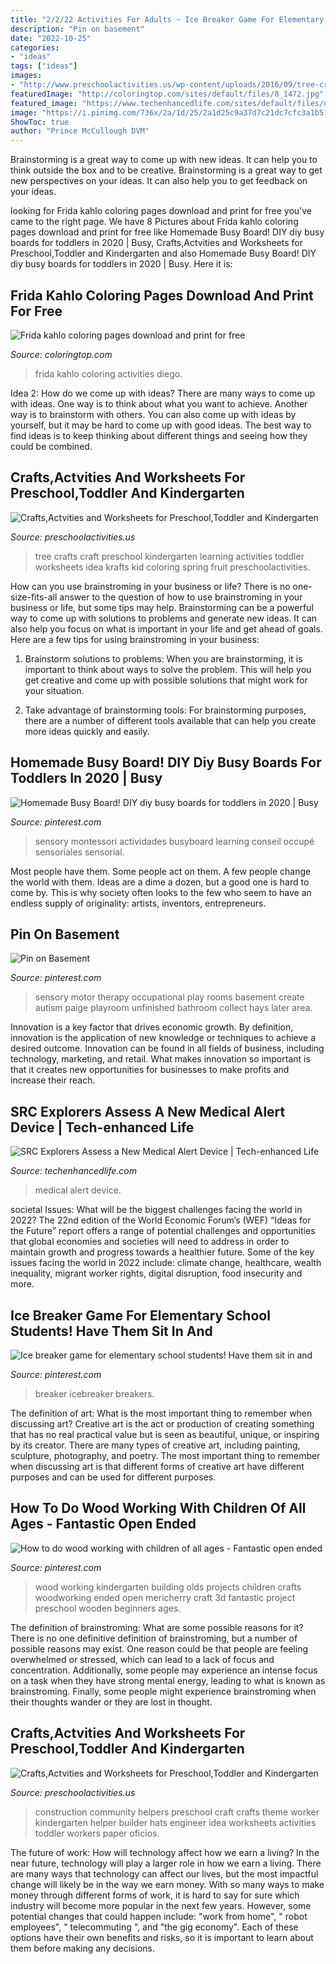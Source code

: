 ```yaml
---
title: "2/2/22 Activities For Adults ~ Ice Breaker Game For Elementary School Students! Have Them Sit In And"
description: "Pin on basement"
date: "2022-10-25"
categories:
- "ideas"
tags: ["ideas"]
images:
- "http://www.preschoolactivities.us/wp-content/uploads/2016/09/tree-crafts.jpg"
featuredImage: "http://coloringtop.com/sites/default/files/8_1472.jpg"
featured_image: "https://www.techenhancedlife.com/sites/default/files/discussions/img_2570.jpg"
image: "https://i.pinimg.com/736x/2a/1d/25/2a1d25c9a37d7c21dc7cfc3a1b5178d0.jpg"
ShowToc: true
author: "Prince McCullough DVM"
---
```



Brainstorming is a great way to come up with new ideas. It can help you to think outside the box and to be creative. Brainstorming is a great way to get new perspectives on your ideas. It can also help you to get feedback on your ideas.

	

		
looking for Frida kahlo coloring pages download and print for free you've came to the right page. We have 8 Pictures about Frida kahlo coloring pages download and print for free like Homemade Busy Board! DIY diy busy boards for toddlers in 2020 | Busy, Crafts,Actvities and Worksheets for Preschool,Toddler and Kindergarten and also Homemade Busy Board! DIY diy busy boards for toddlers in 2020 | Busy. Here it is:
		
    
## Frida Kahlo Coloring Pages Download And Print For Free

<img loading=lazy src="http://coloringtop.com/sites/default/files/8_1472.jpg" onerror="this.onerror=null;this.src='https://tse3.mm.bing.net/th?id=OIP.zPVRIGTDirxlwtlRGE_fUQHaLb&amp;pid=15.1';" alt="Frida kahlo coloring pages download and print for free">

_Source: coloringtop.com_

>frida kahlo coloring activities diego. 

	

Idea 2: How do we come up with ideas?
There are many ways to come up with ideas. One way is to think about what you want to achieve. Another way is to brainstorm with others. You can also come up with ideas by yourself, but it may be hard to come up with good ideas. The best way to find ideas is to keep thinking about different things and seeing how they could be combined.

    
## Crafts,Actvities And Worksheets For Preschool,Toddler And Kindergarten

<img loading=lazy src="http://www.preschoolactivities.us/wp-content/uploads/2016/09/tree-crafts.jpg" onerror="this.onerror=null;this.src='https://tse3.mm.bing.net/th?id=OIP.vamm2vkw4rjfBuhYuvp9MAHaJQ&amp;pid=15.1';" alt="Crafts,Actvities and Worksheets for Preschool,Toddler and Kindergarten">

_Source: preschoolactivities.us_

>tree crafts craft preschool kindergarten learning activities toddler worksheets idea krafts kid coloring spring fruit preschoolactivities. 

	

How can you use brainstroming in your business or life?
There is no one-size-fits-all answer to the question of how to use brainstroming in your business or life, but some tips may help. Brainstorming can be a powerful way to come up with solutions to problems and generate new ideas. It can also help you focus on what is important in your life and get ahead of goals. Here are a few tips for using brainstroming in your business: 
1. Brainstorm solutions to problems: When you are brainstorming, it is important to think about ways to solve the problem. This will help you get creative and come up with possible solutions that might work for your situation. 

2. Take advantage of brainstorming tools: For brainstorming purposes, there are a number of different tools available that can help you create more ideas quickly and easily.

    
## Homemade Busy Board! DIY Diy Busy Boards For Toddlers In 2020 | Busy

<img loading=lazy src="https://i.pinimg.com/736x/ab/3b/30/ab3b30a72f54aa6cc3cd1eafab868a81.jpg" onerror="this.onerror=null;this.src='https://tse2.mm.bing.net/th?id=OIP.6piew7J4ehh7Hb4zDCFFHwHaJ4&amp;pid=15.1';" alt="Homemade Busy Board! DIY diy busy boards for toddlers in 2020 | Busy">

_Source: pinterest.com_

>sensory montessori actividades busyboard learning conseil occupé sensoriales sensorial. 

	

Most people have them. Some people act on them. A few people change the world with them. Ideas are a dime a dozen, but a good one is hard to come by. This is why society often looks to the few who seem to have an endless supply of originality: artists, inventors, entrepreneurs.

    
## Pin On Basement

<img loading=lazy src="https://i.pinimg.com/736x/2a/1d/25/2a1d25c9a37d7c21dc7cfc3a1b5178d0.jpg" onerror="this.onerror=null;this.src='https://tse3.mm.bing.net/th?id=OIP.2w147cPCZKDumK9OrEkKtAHaJ3&amp;pid=15.1';" alt="Pin on Basement">

_Source: pinterest.com_

>sensory motor therapy occupational play rooms basement create autism paige playroom unfinished bathroom collect hays later area. 

	

Innovation is a key factor that drives economic growth. By definition, innovation is the application of new knowledge or techniques to achieve a desired outcome. Innovation can be found in all fields of business, including technology, marketing, and retail. What makes innovation so important is that it creates new opportunities for businesses to make profits and increase their reach.

    
## SRC Explorers Assess A New Medical Alert Device | Tech-enhanced Life

<img loading=lazy src="https://www.techenhancedlife.com/sites/default/files/discussions/img_2570.jpg" onerror="this.onerror=null;this.src='https://tse2.mm.bing.net/th?id=OIP.DfU_kD2N-nIDZbcxIcybGgHaJ4&amp;pid=15.1';" alt="SRC Explorers Assess a New Medical Alert Device | Tech-enhanced Life">

_Source: techenhancedlife.com_

>medical alert device. 

	

societal Issues: What will be the biggest challenges facing the world in 2022?
The 22nd edition of the World Economic Forum’s (WEF) “Ideas for the Future” report offers a range of potential challenges and opportunities that global economies and societies will need to address in order to maintain growth and progress towards a healthier future. Some of the key issues facing the world in 2022 include: climate change, healthcare, wealth inequality, migrant worker rights, digital disruption, food insecurity and more.

    
## Ice Breaker Game For Elementary School Students! Have Them Sit In And

<img loading=lazy src="https://i.pinimg.com/736x/27/a2/8f/27a28fdff1f8d06d60bf1b40178037f4.jpg" onerror="this.onerror=null;this.src='https://tse3.mm.bing.net/th?id=OIP.OHF9YhmUr7PxFJvLauB8gwHaNL&amp;pid=15.1';" alt="Ice breaker game for elementary school students! Have them sit in and">

_Source: pinterest.com_

>breaker icebreaker breakers. 

	

The definition of art: What is the most important thing to remember when discussing art?
Creative art is the act or production of creating something that has no real practical value but is seen as beautiful, unique, or inspiring by its creator. There are many types of creative art, including painting, sculpture, photography, and poetry. The most important thing to remember when discussing art is that different forms of creative art have different purposes and can be used for different purposes.

    
## How To Do Wood Working With Children Of All Ages - Fantastic Open Ended

<img loading=lazy src="https://i.pinimg.com/736x/c9/c5/e0/c9c5e0e99862f59b33bd9e2395e4df60.jpg" onerror="this.onerror=null;this.src='https://tse4.mm.bing.net/th?id=OIP.4PDvV1dbX0FJIFQxTW_ptAHaLF&amp;pid=15.1';" alt="How to do wood working with children of all ages - Fantastic open ended">

_Source: pinterest.com_

>wood working kindergarten building olds projects children crafts woodworking ended open mericherry craft 3d fantastic project preschool wooden beginners ages. 

	

The definition of brainstroming: What are some possible reasons for it?
There is no one definitive definition of brainstroming, but a number of possible reasons may exist. One reason could be that people are feeling overwhelmed or stressed, which can lead to a lack of focus and concentration. Additionally, some people may experience an intense focus on a task when they have strong mental energy, leading to what is known as brainstroming. Finally, some people might experience brainstroming when their thoughts wander or they are lost in thought.

    
## Crafts,Actvities And Worksheets For Preschool,Toddler And Kindergarten

<img loading=lazy src="http://www.preschoolactivities.us/wp-content/uploads/2015/03/builder-craft.jpg" onerror="this.onerror=null;this.src='https://tse3.mm.bing.net/th?id=OIP.n-rGcBRHADdBVu8c4wZPAgHaJ3&amp;pid=15.1';" alt="Crafts,Actvities and Worksheets for Preschool,Toddler and Kindergarten">

_Source: preschoolactivities.us_

>construction community helpers preschool craft crafts theme worker kindergarten helper builder hats engineer idea worksheets activities toddler workers paper oficios. 

	

The future of work: How will technology affect how we earn a living?
In the near future, technology will play a larger role in how we earn a living. There are many ways that technology can affect our lives, but the most impactful change will likely be in the way we earn money. With so many ways to make money through different forms of work, it is hard to say for sure which industry will become more popular in the next few years. However, some potential changes that could happen include: 
"work from home", " robot employees", " telecommuting ", and "the gig economy". Each of these options have their own benefits and risks, so it is important to learn about them before making any decisions.

